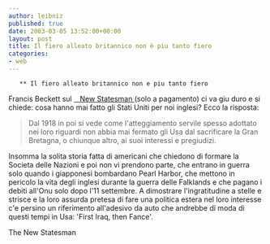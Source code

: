 ```yaml
---
author: leibniz
published: true
date: 2003-03-05 13:52:00+00:00
layout: post
title: Il fiero alleato britannico non è piu tanto fiero
categories:
- web
---
```


	   ** Il fiero alleato britannico non e piu tanto fiero   
 Francis Beckett sul  [   New Statesman ][1](solo a pagamento) ci va giu duro e si chiede: cosa hanno mai fatto gli Stati Uniti per noi inglesi? Ecco la risposta:

 

>   
> 
> 	Dal 1918 in poi si vede come l'atteggiamento servile spesso adottato nei loro riguardi non abbia mai fermato gli Usa dal sacrificare la Gran Bretagna, o chiunque altro, ai suoi interessi e pregiudizi.


  Insomma la solita storia fatta di americani che chiedono di formare la Societa delle Nazioni e poi non vi prendono parte, che entrano in guerra solo quando i giapponesi bombardano Pearl Harbor, che mettono in pericolo la vita degli inglesi durante la guerra delle Falklands e che pagano i debiti all'Onu solo dopo l'11 settembre. A dimostrare l'ingratitudine a stelle e strisce e la loro assurda pretesa di fare una politica estera nel loro interesse c'e persino un riferimento all'adesivo da auto che andrebbe di moda di questi tempi in Usa: 'First Iraq, then Fance'.  


The New Statesman

[1]:	http://www.newstatesman.com/